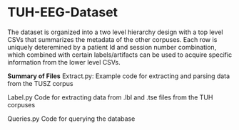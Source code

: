 # TUH-EEG-Dataset
The dataset is organized into a two level hierarchy design with a top level CSVs that summarizes the metadata of the other corpuses. 
Each row is uniquely deteremined by a patient Id and session number combination, which combined with certain labels/artifacts can be used to
acquire specific information from the lower level CSVs.

**Summary of Files**
Extract.py:
Example code for extracting and parsing data from the TUSZ corpus

Label.py
Code for extracting data from .lbl and .tse files from the TUH corpuses

Queries.py
Code for querying the database
